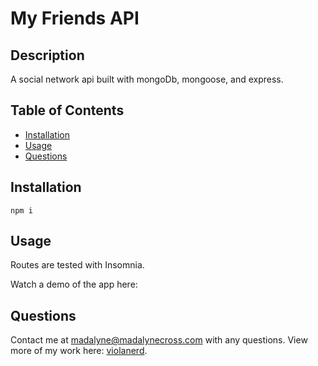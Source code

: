 # My Friends API

  

## Description 
A social network api built with mongoDb, mongoose, and express.

## Table of Contents
* [Installation](#installation)
* [Usage](#usage)
* [Questions](#questions)
  
## Installation
  ~~~
  npm i
  ~~~
## Usage
Routes are tested with Insomnia. 

Watch a demo of the app here: 

## Questions

Contact me at madalyne@madalynecross.com with any questions. View more of my work here: [violanerd](https://github.com/violanerd).

